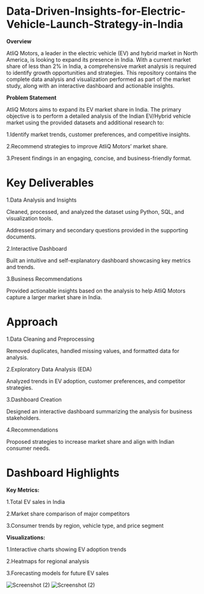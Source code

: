 # Data-Driven-Insights-for-Electric-Vehicle-Launch-Strategy-in-India

**Overview**
     
AtliQ Motors, a leader in the electric vehicle (EV) and hybrid market in North America, is looking to expand its presence in India.
With a current market share of less than 2% in India, a comprehensive market analysis is required to identify growth opportunities and strategies.
This repository contains the complete data analysis and visualization performed as part of the market study, along with an interactive dashboard and actionable insights.

**Problem Statement**

AtliQ Motors aims to expand its EV market share in India. The primary objective is to perform a detailed analysis of the Indian EV/Hybrid vehicle market using the provided datasets and additional research to:

1.Identify market trends, customer preferences, and competitive insights.

2.Recommend strategies to improve AtliQ Motors’ market share.

3.Present findings in an engaging, concise, and business-friendly format.


# Key Deliverables

1.Data Analysis and Insights

Cleaned, processed, and analyzed the dataset using Python, SQL, and visualization tools.

Addressed primary and secondary questions provided in the supporting documents.

2.Interactive Dashboard

Built an intuitive and self-explanatory dashboard showcasing key metrics and trends.

3.Business Recommendations

Provided actionable insights based on the analysis to help AtliQ Motors capture a larger market share in India.


# Approach

1.Data Cleaning and Preprocessing
  
  Removed duplicates, handled missing values, and formatted data for analysis.

2.Exploratory Data Analysis (EDA)
 
  Analyzed trends in EV adoption, customer preferences, and competitor strategies.

3.Dashboard Creation
  
  Designed an interactive dashboard summarizing the analysis for business stakeholders.

4.Recommendations

  Proposed strategies to increase market share and align with Indian consumer needs.


# Dashboard Highlights

**Key Metrics:**

1.Total EV sales in India

2.Market share comparison of major competitors

3.Consumer trends by region, vehicle type, and price segment

**Visualizations:**

1.Interactive charts showing EV adoption trends

2.Heatmaps for regional analysis

3.Forecasting models for future EV sales

![Screenshot (2)](https://github.com/user-attachments/assets/59ac20af-f768-4f59-9a49-84d576bf21d2)
![Screenshot (2)](https://github.com/user-attachments/assets/32faa49e-36d8-4269-998c-82c31876698f)

